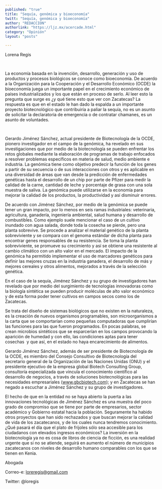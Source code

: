 ```yaml
---
published: "true"
title: "Sequía, genómica y bioeconomía"
twitt: "Sequía, genómica y bioeconomía"
author: "REDACCION"
authorlink: "https://ljz.mx/acercade.html"
category: "Opinión"
layout: "posts"

---
```



  Lorena Regis



   


La economía basada en la invención, desarrollo, generación y uso de productos y procesos biológicos se conoce como bioeconomía. De acuerdo a la Organización para la Cooperación y el Desarrollo Económico (OCDE) la bioeconomía juega un importante papel en el crecimiento económico de países industrializados y los que están en proceso de serlo. Al leer esto la pregunta que surge es ¿y qué tiene esto que ver con Zacatecas? La respuesta es que en el estado le han dado la espalda a un importante proyecto biotecnológico que contribuiría a paliar la sequía, no es un asunto de solicitar la declaratoria de emergencia o de contratar chamanes, es un asunto de voluntades.

 


  Gerardo Jiménez Sánchez, actual presidente de Biotecnología de la OCDE, pionero investigador en el campo de la genómica, ha revelado en sus investigaciones que por medio de la biotecnología se pueden enfrentar los retos globales mediante la elaboración de programas de trabajo enfocados a resolver problemas específicos en materia de salud, medio ambiente e industria. La genómica tiene como objetivo predecir la función de los genes a partir de su secuencia o de sus interacciones con otros y es aplicable en una diversidad de áreas que van desde la predicción de enfermedades genéticas hasta el desarrollo de un chip por parte de Pfizer para medir la calidad de la carne, cantidad de leche y porcentaje de grasa con una sola muestra de saliva. La genómica puede utilizarse en la economía para mejorar la calidad de los productos, la productividad y así disminuir errores.



  De acuerdo con Jiménez Sánchez, por medio de la genómica se puede tener un gran impacto, por lo menos en seis ramas industriales: veterinaria, agricultura, ganadería, ingeniería ambiental, salud humana y desarrollo de combustibles. Como ejemplo suele mencionar el caso de un cultivo inundado con agua salada, donde toda la cosecha se pierde, pero una planta sobrevive. Se procede a analizar el material genético de la planta sobreviviente y se compara con el genoma estándar de dicha planta para encontrar genes responsables de su resistencia. Se toma la planta sobreviviente, se promueve su crecimiento y así se obtiene una resistente al cambio climático con un alto valor en el mercado. El impacto de la genómica ha permitido implementar el uso de marcadores genéticos para definir las mejores cruzas en la industria ganadera, el desarrollo de más y mejores cereales y otros alimentos, mejorados a través de la selección genética.



  En el caso de la sequía, Jiménez Sánchez y su grupo de investigadores han revelado que por medio del surgimiento de tecnologías innovadoras como la biología sintética se pueden producir moléculas de alto valor económico y de esta forma poder tener cultivos en campos secos como los de Zacatecas.



  Se trata del diseño de sistemas biológicos que no existen en la naturaleza, es la creación de nuevos organismos programables, son microorganismos a la carta que se comportarían como pequeñas computadoras que cumplirían las funciones para las que fueron programados. En pocas palabras, se crean microbios sintéticos que se esparcerían en los campos provocando la aparición de humedad y con ello, las condiciones aptas para tener cosechas  y que así, en el estado no haya encarecimiento de alimentos.



  Gerardo Jiménez Sánchez, además de ser presidente de Biotecnología de la OCDE, es miembro del Consejo Consultivo de Biotecnología del secretario general de la Organización de las Naciones Unidas (ONU) y el presidente ejecutivo de la empresa global Biotech Consulting Group, consultoría especializada que vincula el conocimiento científico al desarrollo de negocios, a través de soluciones biotecnológicas para las necesidades empresariales (www.gbcbiotech.com); y en Zacatecas se han negado a escuchar a Jiménez Sánchez y su grupo de investigadores.



  El hecho de que en la entidad no se haya abierto la puerta a las innovaciones tecnológicas de Jiménez Sánchez es una muestra del poco grado de compromiso que se tiene por parte de empresarios, sector académico y Gobierno estatal hacia la población. Seguramente ha habido otros proyectos que han sido rechazados y que buscan mejorar la calidad de vida de los zacatecanos, y de los cuales nunca tendremos conocimiento. ¿Qué pasará el día que el plato de frijoles sólo sea accesible para los ciudadanos con elevados ingresos económicos? La inversión en la biotecnología ya no es cosa de libros de ciencia de ficción, es una realidad urgente que si no se atiende, seguirá en aumento el número de municipios zacatecanos con niveles de desarrollo humano comparables con los que se tienen en Kenia.



  Abogada



  Correo-e: loreregis@gmail.com



  Twitter: @loregis

